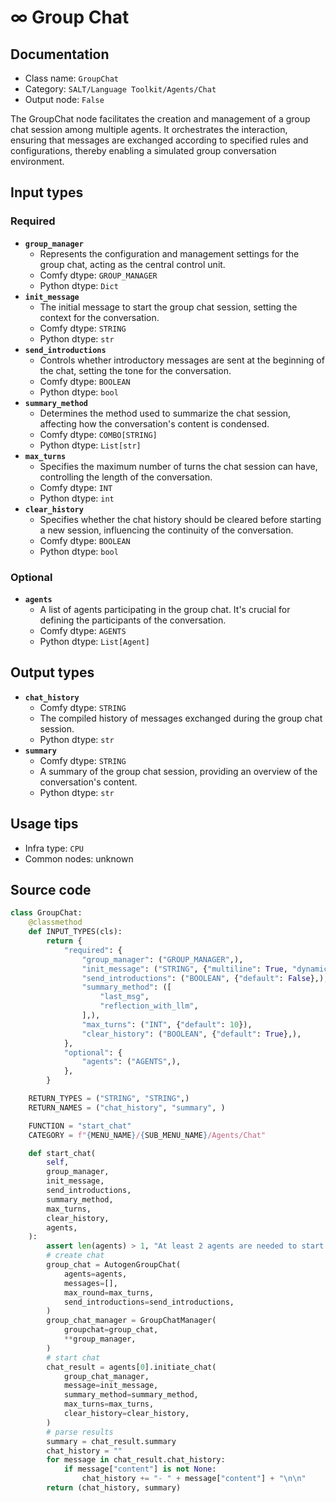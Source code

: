 # ∞ Group Chat
## Documentation
- Class name: `GroupChat`
- Category: `SALT/Language Toolkit/Agents/Chat`
- Output node: `False`

The GroupChat node facilitates the creation and management of a group chat session among multiple agents. It orchestrates the interaction, ensuring that messages are exchanged according to specified rules and configurations, thereby enabling a simulated group conversation environment.
## Input types
### Required
- **`group_manager`**
    - Represents the configuration and management settings for the group chat, acting as the central control unit.
    - Comfy dtype: `GROUP_MANAGER`
    - Python dtype: `Dict`
- **`init_message`**
    - The initial message to start the group chat session, setting the context for the conversation.
    - Comfy dtype: `STRING`
    - Python dtype: `str`
- **`send_introductions`**
    - Controls whether introductory messages are sent at the beginning of the chat, setting the tone for the conversation.
    - Comfy dtype: `BOOLEAN`
    - Python dtype: `bool`
- **`summary_method`**
    - Determines the method used to summarize the chat session, affecting how the conversation's content is condensed.
    - Comfy dtype: `COMBO[STRING]`
    - Python dtype: `List[str]`
- **`max_turns`**
    - Specifies the maximum number of turns the chat session can have, controlling the length of the conversation.
    - Comfy dtype: `INT`
    - Python dtype: `int`
- **`clear_history`**
    - Specifies whether the chat history should be cleared before starting a new session, influencing the continuity of the conversation.
    - Comfy dtype: `BOOLEAN`
    - Python dtype: `bool`
### Optional
- **`agents`**
    - A list of agents participating in the group chat. It's crucial for defining the participants of the conversation.
    - Comfy dtype: `AGENTS`
    - Python dtype: `List[Agent]`
## Output types
- **`chat_history`**
    - Comfy dtype: `STRING`
    - The compiled history of messages exchanged during the group chat session.
    - Python dtype: `str`
- **`summary`**
    - Comfy dtype: `STRING`
    - A summary of the group chat session, providing an overview of the conversation's content.
    - Python dtype: `str`
## Usage tips
- Infra type: `CPU`
- Common nodes: unknown


## Source code
```python
class GroupChat:
    @classmethod
    def INPUT_TYPES(cls):
        return {
            "required": {
                "group_manager": ("GROUP_MANAGER",),
                "init_message": ("STRING", {"multiline": True, "dynamicPrompts": False}),
                "send_introductions": ("BOOLEAN", {"default": False},),
                "summary_method": ([
                    "last_msg",
                    "reflection_with_llm",
                ],),
                "max_turns": ("INT", {"default": 10}),
                "clear_history": ("BOOLEAN", {"default": True},),
            },
            "optional": {
                "agents": ("AGENTS",),
            },
        }

    RETURN_TYPES = ("STRING", "STRING",)
    RETURN_NAMES = ("chat_history", "summary", )

    FUNCTION = "start_chat"
    CATEGORY = f"{MENU_NAME}/{SUB_MENU_NAME}/Agents/Chat"

    def start_chat(
        self,
        group_manager,
        init_message,
        send_introductions,
        summary_method,
        max_turns,
        clear_history,
        agents,
    ):
        assert len(agents) > 1, "At least 2 agents are needed to start a group chat session"
        # create chat
        group_chat = AutogenGroupChat(
            agents=agents,
            messages=[],
            max_round=max_turns,
            send_introductions=send_introductions,
        )
        group_chat_manager = GroupChatManager(
            groupchat=group_chat,
            **group_manager,
        )
        # start chat
        chat_result = agents[0].initiate_chat(
            group_chat_manager,
            message=init_message,
            summary_method=summary_method,
            max_turns=max_turns,
            clear_history=clear_history,
        )
        # parse results
        summary = chat_result.summary
        chat_history = ""
        for message in chat_result.chat_history:
            if message["content"] is not None:
                chat_history += "- " + message["content"] + "\n\n"
        return (chat_history, summary)

```
